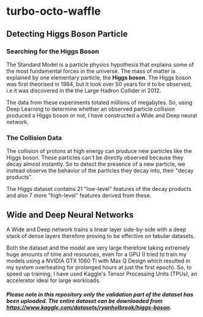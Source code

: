 # turbo-octo-waffle

## **Detecting Higgs Boson Particle**
### Searching for the Higgs Boson
The Standard Model is a particle physics hypothesis that explains some of the most fundamental forces in the universe. The mass of matter is explained by one elementary particle, the **Higgs boson**. The Higgs boson was first theorised in 1964, but it took over 50 years for it to be observed, i.e it was discovered in the the Large Hadron Collider in 2012. 

The data from these experiments totaled millions of megabytes. So, using Deep Learning to determine whether an observed particle collision produced a Higgs boson or not, I have constructed a Wide and Deep neural network.

### The Collision Data
The collision of protons at high energy can produce new particles like the Higgs boson. These particles can't be directly observed because they decay almost instantly. So to detect the presence of a new particle, we instead observe the behavior of the particles they decay into, their "decay products".

The Higgs dataset contains 21 "low-level" features of the decay products and also 7 more "high-level" features derived from these.

## Wide and Deep Neural Networks
A Wide and Deep network trains a linear layer side-by-side with a deep stack of dense layers therefore proving to be effective on tabular datasets.

Both the dataset and the model are very large therefore taking extremely huge amounts of time and resources, even for a GPU (I tried to train my models using a NVIDIA GTX 1060 Ti with Max Q Design which resulted in my system overheating for prolonged hours at just the first epoch). So, to speed up training, I have used Kaggle's Tensor Processing Units (TPUs), an accelerator ideal for large workloads.

##### Please note in this repository only the validation part of the dataset has been uploaded. The entire dataset can be downloaded from https://www.kaggle.com/datasets/ryanholbrook/higgs-boson.
